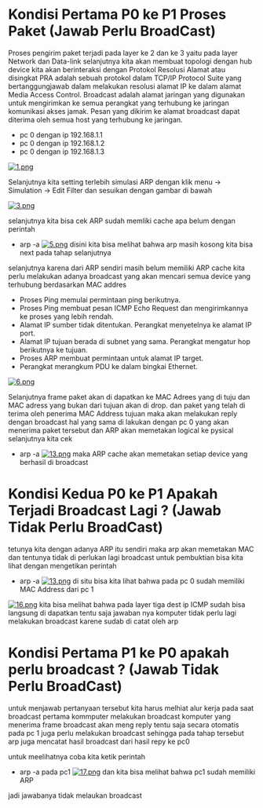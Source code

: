 # Kondisi Pertama P0 ke P1 Proses Paket (Jawab Perlu BroadCast)
Proses pengirim paket terjadi pada layer ke 2 dan ke 3 yaitu pada layer Network dan Data-link
selanjutnya kita akan membuat topologi dengan hub device kita akan berinteraksi dengan Protokol Resolusi Alamat atau disingkat PRA adalah sebuah protokol dalam TCP/IP Protocol Suite yang bertanggungjawab dalam melakukan resolusi alamat IP ke dalam alamat Media Access Control. 
Broadcast adalah alamat jaringan yang digunakan untuk mengirimkan ke semua perangkat yang terhubung ke jaringan komunikasi akses jamak. Pesan yang dikirim ke alamat broadcast dapat diterima oleh semua host yang terhubung ke jaringan.

- pc 0 dengan ip 192.168.1.1
- pc 0 dengan ip 192.168.1.2
-  pc 0 dengan ip 192.168.1.3

[![1.png](https://i.postimg.cc/mgzSMJn7/1.png)](https://postimg.cc/bZPbfCpv)

Selanjutnya kita setting terlebih simulasi ARP dengan klik menu -> Simulation -> Edit Filter dan sesuikan dengan gambar di bawah

[![3.png](https://i.postimg.cc/FKH6JNSG/3.png)](https://postimg.cc/sMbmkFwZ)

selanjutnya kita bisa cek ARP sudah memliki cache apa belum dengan perintah 
- arp -a
[![5.png](https://i.postimg.cc/WzcyfrDb/5.png)](https://postimg.cc/62zz88LD)
disini kita bisa melihat bahwa arp masih kosong kita bisa next pada tahap selanjutnya 

selanjutnya karena dari ARP sendiri masih belum memiliki ARP cache kita perlu melakukan adanya broadcast yang akan mencari semua device yang terhubung berdasarkan MAC addres 
- Proses Ping memulai permintaan ping berikutnya.
- Proses Ping membuat pesan ICMP Echo Request dan mengirimkannya ke proses yang lebih rendah.
- Alamat IP sumber tidak ditentukan. Perangkat menyetelnya ke alamat IP port.
- Alamat IP tujuan berada di subnet yang sama. Perangkat mengatur hop berikutnya ke tujuan.
- Proses ARP membuat permintaan untuk alamat IP target.
- Perangkat merangkum PDU ke dalam bingkai Ethernet.

[![6.png](https://i.postimg.cc/B6cqp2N4/6.png)](https://postimg.cc/ftynTt6r)

Selanjutnya frame paket akan di dapatkan ke MAC Adrees yang di tuju dan MAC adress yang bukan dari tujuan akan di drop. dan paket yang telah di terima oleh penerima MAC Address tujuan maka akan melakukan reply dengan broadcast hal yang sama di lakukan dengan pc 0 yang akan menerima paket tersebut dan ARP akan memetakan logical ke pysical selanjutnya kita cek 
- arp -a
[![13.png](https://i.postimg.cc/Y9qpXhPF/13.png)](https://postimg.cc/SX3FRNkQ)
maka ARP cache akan memetakan setiap device yang berhasil di broadcast


# Kondisi Kedua P0 ke P1 Apakah Terjadi Broadcast Lagi ? (Jawab Tidak Perlu BroadCast)
tetunya kita dengan adanya ARP itu sendiri maka arp akan memetakan MAC dan tentunya tidak di perlukan lagi broadcast 
untuk pembuktian bisa kita lihat dengan mengetikan perintah 
- arp -a
[![13.png](https://i.postimg.cc/Y9qpXhPF/13.png)](https://postimg.cc/SX3FRNkQ)
di situ bisa kita lihat bahwa pada pc 0 sudah memiliki MAC Address dari pc 1

[![16.png](https://i.postimg.cc/TYhKpy2h/16.png)](https://postimg.cc/F75r6HLQ)
kita bisa melihat bahwa pada layer tiga dest ip ICMP sudah bisa langsung di dapatkan
 tentu saja jawaban nya komputer tidak perlu lagi melakukan broadcast karene sudab di catat oleh arp


# Kondisi Pertama P1 ke P0 apakah perlu broadcast ? (Jawab Tidak Perlu BroadCast)
untuk menjawab pertanyaan tersebut kita harus melhiat alur kerja pada saat broadcast pertama kommputer melakukan broadcast komputer yang menerima frame broadcast akan meng reply tentu saja secara otomatis pada pc 1 juga perlu melakukan broadcast sehingga pada tahap tersebut arp juga mencatat hasil broadcast dari hasil repy ke pc0

untuk meelihatnya coba kita ketik perintah

- arp -a pada pc1
[![17.png](https://i.postimg.cc/SxFY3Sqs/17.png)](https://postimg.cc/8j4CrV7Q)
dan kita bisa melihat bahwa pc1 sudah memiliki ARP 

jadi jawabanya tidak melaukan broadcast

